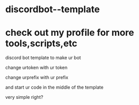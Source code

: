 # discordbot--template 
# check out my profile for more tools,scripts,etc 

discord bot template to make ur bot

change urtoken with ur token

change urprefix with ur prefix

and start ur code in the middle of the template

very simple right?
